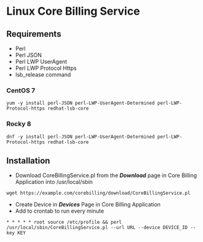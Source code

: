 # Linux Core Billing Service

## Requirements
* Perl
* Perl JSON
* Perl LWP UserAgent
* Perl LWP Protocol Https
* lsb_release command
### CentOS 7
```
yum -y install perl-JSON perl-LWP-UserAgent-Determined perl-LWP-Protocol-https redhat-lsb-core
```
### Rocky 8
```
dnf -y install perl-JSON perl-LWP-UserAgent-Determined perl-LWP-Protocol-https redhat-lsb-core
```

## Installation
* Download CoreBillingService.pl from the ***Download*** page in Core Billing Application into /usr/local/sbin
```
wget https://example.com/corebilling/download/CoreBillingService.pl
```
* Create Device in ***Devices*** Page in Core Billing Application
* Add to crontab to run every minute
```
* * * * * root source /etc/profile && perl /usr/local/sbin/CoreBillingService.pl --url URL --device DEVICE_ID --key KEY
```

